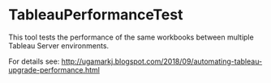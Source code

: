 # TableauPerformanceTest
This tool tests the performance of the same workbooks between multiple Tableau Server environments.

For details see: http://ugamarkj.blogspot.com/2018/09/automating-tableau-upgrade-performance.html
